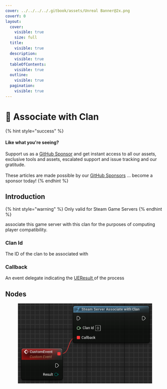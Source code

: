 ```yaml
---
cover: ../../../../.gitbook/assets/Unreal Banner@2x.png
coverY: 0
layout:
  cover:
    visible: true
    size: full
  title:
    visible: true
  description:
    visible: true
  tableOfContents:
    visible: true
  outline:
    visible: true
  pagination:
    visible: true
---
```


# 🔵 Associate with Clan

{% hint style="success" %}
#### Like what you're seeing?

Support us as a [GitHub Sponsor](../../../../become-a-sponsor/) and get instant access to all our assets, exclusive tools and assets, escalated support and issue tracking and our gratitude.\
\
These articles are made possible by our [GitHub Sponsors](../../../../become-a-sponsor/) ... become a sponsor today!
{% endhint %}

## Introduction

{% hint style="warning" %}
Only valid for Steam Game Servers
{% endhint %}

associate this game server with this clan for the purposes of computing player compatibility.

### Clan Id

The ID of the clan to be associated with

### Callback

An event delegate indicating the [UEResult ](../enumerators/ueresult.md)of the process

## Nodes

<figure><img src="../../../../.gitbook/assets/image (266).png" alt=""><figcaption></figcaption></figure>
